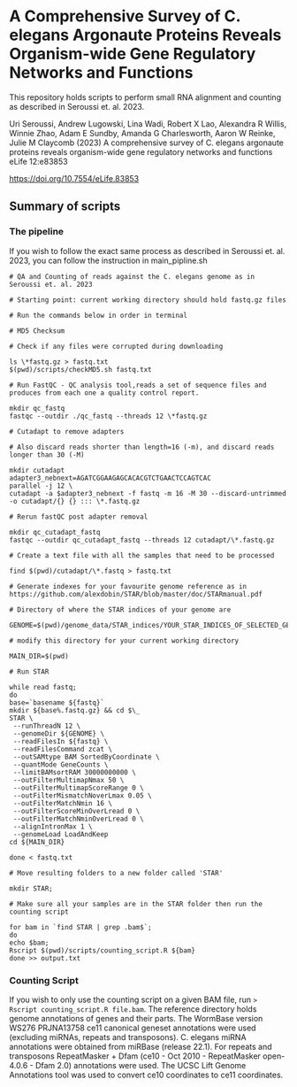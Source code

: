 # A Comprehensive Survey of C. elegans Argonaute Proteins Reveals Organism-wide Gene Regulatory Networks and Functions

This repository holds scripts to perform small RNA alignment and counting as described in Seroussi et. al. 2023.

Uri Seroussi, Andrew Lugowski, Lina Wadi, Robert X Lao, Alexandra R Willis, Winnie Zhao, Adam E Sundby, Amanda G Charlesworth, Aaron W Reinke, Julie M Claycomb (2023) A comprehensive survey of C. elegans argonaute proteins reveals organism-wide gene regulatory networks and functions eLife 12:e83853

https://doi.org/10.7554/eLife.83853

## Summary of scripts

### The pipeline

If you wish to follow the exact same process as described in Seroussi et. al. 2023, you can follow the instruction in main_pipline.sh

```
# QA and Counting of reads against the C. elegans genome as in Seroussi et. al. 2023

# Starting point: current working directory should hold fastq.gz files

# Run the commands below in order in terminal

# MD5 Checksum

# Check if any files were corrupted during downloading

ls \*fastq.gz > fastq.txt
$(pwd)/scripts/checkMD5.sh fastq.txt

# Run FastQC - QC analysis tool,reads a set of sequence files and produces from each one a quality control report.

mkdir qc_fastq
fastqc --outdir ./qc_fastq --threads 12 \*fastq.gz

# Cutadapt to remove adapters

# Also discard reads shorter than length=16 (-m), and discard reads longer than 30 (-M)

mkdir cutadapt
adapter3_nebnext=AGATCGGAAGAGCACACGTCTGAACTCCAGTCAC
parallel -j 12 \
cutadapt -a $adapter3_nebnext -f fastq -m 16 -M 30 --discard-untrimmed -o cutadapt/{} {} ::: \*.fastq.gz

# Rerun fastQC post adapter removal

mkdir qc_cutadapt_fastq
fastqc --outdir qc_cutadapt_fastq --threads 12 cutadapt/\*.fastq.gz

# Create a text file with all the samples that need to be processed

find $(pwd)/cutadapt/\*.fastq > fastq.txt

# Generate indexes for your favourite genome reference as in https://github.com/alexdobin/STAR/blob/master/doc/STARmanual.pdf

# Directory of where the STAR indices of your genome are

GENOME=$(pwd)/genome_data/STAR_indices/YOUR_STAR_INDICES_OF_SELECTED_GENOME

# modify this directory for your current working directory

MAIN_DIR=$(pwd)

# Run STAR

while read fastq;
do
base=`basename ${fastq}`
mkdir ${base%.fastq.gz} && cd $\_
STAR \
 --runThreadN 12 \
 --genomeDir ${GENOME} \
 --readFilesIn ${fastq} \
 --readFilesCommand zcat \
 --outSAMtype BAM SortedByCoordinate \
 --quantMode GeneCounts \
 --limitBAMsortRAM 30000000000 \
 --outFilterMultimapNmax 50 \
 --outFilterMultimapScoreRange 0 \
 --outFilterMismatchNoverLmax 0.05 \
 --outFilterMatchNmin 16 \
 --outFilterScoreMinOverLread 0 \
 --outFilterMatchNminOverLread 0 \
 --alignIntronMax 1 \
 --genomeLoad LoadAndKeep
cd ${MAIN_DIR}

done < fastq.txt

# Move resulting folders to a new folder called 'STAR'

mkdir STAR;

# Make sure all your samples are in the STAR folder then run the counting script

for bam in `find STAR | grep .bam$`;
do
echo $bam;
Rscript $(pwd)/scripts/counting_script.R ${bam}
done >> output.txt
```

### Counting Script

If you wish to only use the counting script on a given BAM file, run `> Rscript counting_script.R file.bam`.
The reference directory holds genome annotations of genes and their parts.
The WormBase version WS276 PRJNA13758 ce11 canonical geneset annotations were used (excluding miRNAs, repeats and transposons). C. elegans miRNA annotations were obtained from miRBase (release 22.1). For repeats and transposons RepeatMasker + Dfam (ce10 - Oct 2010 - RepeatMasker open-4.0.6 - Dfam 2.0) annotations were used. The UCSC Lift Genome Annotations tool was used to convert ce10 coordinates to ce11 coordinates.
